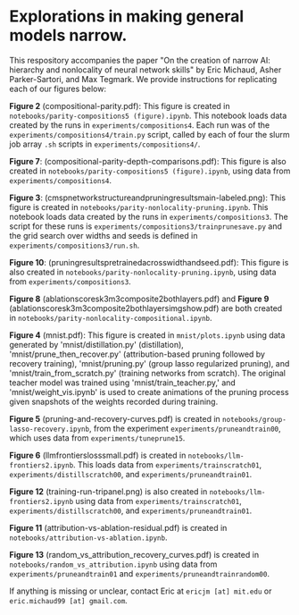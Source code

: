 # Explorations in making general models narrow.

This respository accompanies the paper "On the creation of narrow AI: hierarchy and nonlocality of neural network skills" by Eric Michaud, Asher Parker-Sartori, and Max Tegmark. We provide instructions for replicating each of our figures below:

**Figure 2** (compositional-parity.pdf): This figure is created in `notebooks/parity-compositions5 (figure).ipynb`. This notebook loads data created by the runs in `experiments/compositions4`. Each run was of the `experiments/compositions4/train.py` script, called by each of four the slurm job array `.sh` scripts in `experiments/compositions4/`.

**Figure 7**: (compositional-parity-depth-comparisons.pdf): This figure is also created in `notebooks/parity-compositions5 (figure).ipynb`, using data from `experiments/compositions4`.

**Figure 3**: (cmspnetworkstructureandpruningresultsmain-labeled.png): This figure is created in `notebooks/parity-nonlocality-pruning.ipynb`. This notebook loads data created by the runs in `experiments/compositions3`. The script for these runs is `experiments/compositions3/trainprunesave.py` and the grid search over widths and seeds is defined in `experiments/compositions3/run.sh`.

**Figure 10**: (pruningresultspretrainedacrosswidthandseed.pdf): This figure is also created in `notebooks/parity-nonlocality-pruning.ipynb`, using data from `experiments/compositions3`.

**Figure 8** (ablationscoresk3m3composite2bothlayers.pdf) and **Figure 9** (ablationscoresk3m3composite2bothlayersimgshow.pdf) are both created in `notebooks/parity-nonlocality-compositional.ipynb`.

**Figure 4** (mnist.pdf): This figure is created in `mnist/plots.ipynb` using data generated by 'mnist/distillation.py' (distillation), 'mnist/prune_then_recover.py' (attribution-based pruning followed by recovery training), 'mnist/pruning.py' (group lasso regularized pruning), and 'mnist/train_from_scratch.py' (training networks from scratch). The original teacher model was trained using 'mnist/train_teacher.py,' and 'mnist/weight_vis.ipynb' is used to create animations of the pruning process given snapshots of the weights recorded during training.

**Figure 5** (pruning-and-recovery-curves.pdf) is created in `notebooks/group-lasso-recovery.ipynb`, from the experiment `experiments/pruneandtrain00`, which uses data from `experiments/tuneprune15`.

**Figure 6** (llmfrontierslosssmall.pdf) is created in `notebooks/llm-frontiers2.ipynb`. This loads data from `experiments/trainscratch01`, `experiments/distillscratch00`, and `experiments/pruneandtrain01`.

**Figure 12** (training-run-tripanel.png) is also created in `notebooks/llm-frontiers2.ipynb` using data from `experiments/trainscratch01`, `experiments/distillscratch00`, and `experiments/pruneandtrain01`.

**Figure 11** (attribution-vs-ablation-residual.pdf) is created in `notebooks/attribution-vs-ablation.ipynb`.

**Figure 13** (random_vs_attribution_recovery_curves.pdf) is created in `notebooks/random_vs_attribution.ipynb` using data from `experiments/pruneandtrain01` and `experiments/pruneandtrainrandom00`.

If anything is missing or unclear, contact Eric at `ericjm [at] mit.edu` or `eric.michaud99 [at] gmail.com`.
